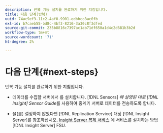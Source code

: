 ```yaml
---
description: 반복 기능 설치를 완료하기 위한 지침입니다.
title: 다음 단계(반복)
uuid: 74ac9ef3-11c2-4af0-9901-edbbcc8ac0fb
exl-id: b7caeb55-bd8c-4bf3-8216-3a30c8f3dfed
source-git-commit: 235b8816c7397ac1ab71df650a1d4c2d681b3b2d
workflow-type: tm+mt
source-wordcount: '71'
ht-degree: 2%

---
```


# 다음 단계{#next-steps}

반복 기능 설치를 완료하기 위한 지침입니다.

* 데이터를 수집할 서버에서 를 설치합니다. [!DNL Sensors] *에 설명된 대로 [!DNL Insight] Sensor Guide*를 사용하여 중계기 서버로 데이터를 전송하도록 합니다.

* 을(를) 설정하지 않았다면 [!DNL Replication Service] 대상 [!DNL Insight Server]를 참조하십시오. [Insight Server 복제 서비스](../../../../home/c-inst-svr/c-ins-svr-rep-svc/c-ins-svr-rep-svc.md#concept-926e654e80d943a0b6ac44a82a510d92) 에 서비스를 설치하는 방법 [!DNL Insight Server] FSU.
